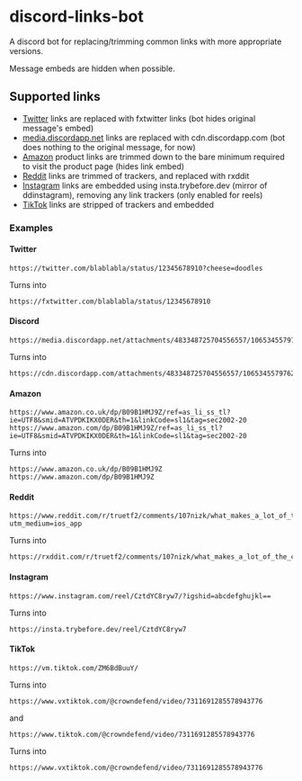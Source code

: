 # discord-links-bot

A discord bot for replacing/trimming common links with more appropriate versions.

Message embeds are hidden when possible.

## Supported links

- [Twitter](#twitter) links are replaced with fxtwitter links (bot hides original message's embed)
- [media.discordapp.net](#discord) links are replaced with cdn.discordapp.com (bot does nothing to the original message,
  for now)
- [Amazon](#amazon) product links are trimmed down to the bare minimum required to visit the product page (hides link
  embed)
- [Reddit](#reddit) links are trimmed of trackers, and replaced with rxddit
- [Instagram](#instagram) links are embedded using insta.trybefore.dev (mirror of ddinstagram), removing any link trackers (only enabled for reels)
- [TikTok](#tiktok) links are stripped of trackers and embedded

### Examples

#### Twitter

```
https://twitter.com/blablabla/status/12345678910?cheese=doodles
```

Turns into

```
https://fxtwitter.com/blablabla/status/12345678910
```

#### Discord

```
https://media.discordapp.net/attachments/483348725704556557/1065345579762335915/v12044gd0000cf3g5rrc77u1ikgnhp8g.mp4
```

Turns into

```
https://cdn.discordapp.com/attachments/483348725704556557/1065345579762335915/v12044gd0000cf3g5rrc77u1ikgnhp8g.mp4
```

#### Amazon

```
https://www.amazon.co.uk/dp/B09B1HMJ9Z/ref=as_li_ss_tl?ie=UTF8&smid=ATVPDKIKX0DER&th=1&linkCode=sl1&tag=sec2002-20
https://www.amazon.com/dp/B09B1HMJ9Z/ref=as_li_ss_tl?ie=UTF8&smid=ATVPDKIKX0DER&th=1&linkCode=sl1&tag=sec2002-20
```

Turns into

```
https://www.amazon.co.uk/dp/B09B1HMJ9Z
https://www.amazon.com/dp/B09B1HMJ9Z
```

#### Reddit

```
https://www.reddit.com/r/truetf2/comments/107nizk/what_makes_a_lot_of_the_configuration/?utm_medium=ios_app
```

Turns into

```
https://rxddit.com/r/truetf2/comments/107nizk/what_makes_a_lot_of_the_configuration/
```

#### Instagram

```
https://www.instagram.com/reel/CztdYC8ryw7/?igshid=abcdefghujkl==
```

Turns into

```
https://insta.trybefore.dev/reel/CztdYC8ryw7
```

#### TikTok

```
https://vm.tiktok.com/ZM6BdBuuY/
```

Turns into

```
https://www.vxtiktok.com/@crowndefend/video/7311691285578943776
```

and

```
https://www.tiktok.com/@crowndefend/video/7311691285578943776
```

Turns into

```
https://www.vxtiktok.com/@crowndefend/video/7311691285578943776
```
